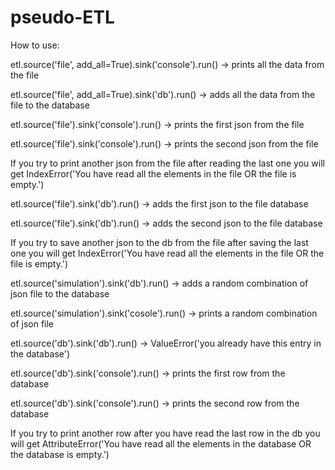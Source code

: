 # pseudo-ETL

How to use:

etl.source('file', add_all=True).sink('console').run() -> prints all the data from the file

etl.source('file', add_all=True).sink('db').run() -> adds all the data from the file to the database


etl.source('file').sink('console').run() -> prints the first json from the file

etl.source('file').sink('console').run() -> prints the second json from the file

If you try to print another json from the file after reading the last one you will get IndexError('You have read all the elements in the file OR the file is empty.')


etl.source('file').sink('db').run() -> adds the first json to the file database

etl.source('file').sink('db').run() -> adds the second json to the file database

If you try to save another json to the db from the file after saving the last one you will get IndexError('You have read all the elements in the file OR the file is empty.')


etl.source('simulation').sink('db').run() -> adds a random combination of json file to the database

etl.source('simulation').sink('cosole').run() -> prints a random combination of json file



etl.source('db').sink('db').run() -> ValueError('you already have this entry in the database')


etl.source('db').sink('console').run() -> prints the first row from the database

etl.source('db').sink('console').run() -> prints the second row from the database

If you try to print another row after you have read the last row in the db you will get AttributeError('You have read all the elements in the database OR the database is empty.')
